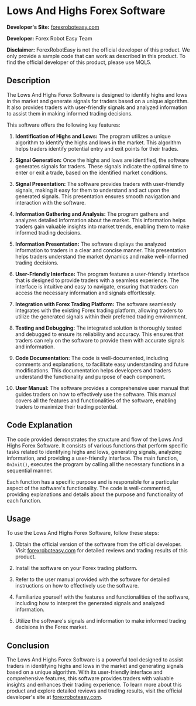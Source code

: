 # Lows And Highs Forex Software

**Developer's Site:** [forexroboteasy.com](https://forexroboteasy.com/forex-robot-review/lows-and-highs-forex-software-in-depth-review-and-results/)

**Developer:** Forex Robot Easy Team

**Disclaimer:** ForexRobotEasy is not the official developer of this product. We only provide a sample code that can work as described in this product. To find the official developer of this product, please use MQL5.

## Description

The Lows And Highs Forex Software is designed to identify highs and lows in the market and generate signals for traders based on a unique algorithm. It also provides traders with user-friendly signals and analyzed information to assist them in making informed trading decisions.

This software offers the following key features:

1. **Identification of Highs and Lows:** The program utilizes a unique algorithm to identify the highs and lows in the market. This algorithm helps traders identify potential entry and exit points for their trades.

2. **Signal Generation:** Once the highs and lows are identified, the software generates signals for traders. These signals indicate the optimal time to enter or exit a trade, based on the identified market conditions.

3. **Signal Presentation:** The software provides traders with user-friendly signals, making it easy for them to understand and act upon the generated signals. This presentation ensures smooth navigation and interaction with the software.

4. **Information Gathering and Analysis:** The program gathers and analyzes detailed information about the market. This information helps traders gain valuable insights into market trends, enabling them to make informed trading decisions.

5. **Information Presentation:** The software displays the analyzed information to traders in a clear and concise manner. This presentation helps traders understand the market dynamics and make well-informed trading decisions.

6. **User-Friendly Interface:** The program features a user-friendly interface that is designed to provide traders with a seamless experience. The interface is intuitive and easy to navigate, ensuring that traders can access the necessary information and signals effortlessly.

7. **Integration with Forex Trading Platform:** The software seamlessly integrates with the existing Forex trading platform, allowing traders to utilize the generated signals within their preferred trading environment.

8. **Testing and Debugging:** The integrated solution is thoroughly tested and debugged to ensure its reliability and accuracy. This ensures that traders can rely on the software to provide them with accurate signals and information.

9. **Code Documentation:** The code is well-documented, including comments and explanations, to facilitate easy understanding and future modifications. This documentation helps developers and traders understand the functionality and purpose of each component.

10. **User Manual:** The software provides a comprehensive user manual that guides traders on how to effectively use the software. This manual covers all the features and functionalities of the software, enabling traders to maximize their trading potential.

## Code Explanation

The code provided demonstrates the structure and flow of the Lows And Highs Forex Software. It consists of various functions that perform specific tasks related to identifying highs and lows, generating signals, analyzing information, and providing a user-friendly interface. The main function, `OnInit()`, executes the program by calling all the necessary functions in a sequential manner.

Each function has a specific purpose and is responsible for a particular aspect of the software's functionality. The code is well-commented, providing explanations and details about the purpose and functionality of each function.

## Usage

To use the Lows And Highs Forex Software, follow these steps:

1. Obtain the official version of the software from the official developer. Visit [forexroboteasy.com](https://forexroboteasy.com/forex-robot-review/lows-and-highs-forex-software-in-depth-review-and-results/) for detailed reviews and trading results of this product.

2. Install the software on your Forex trading platform.

3. Refer to the user manual provided with the software for detailed instructions on how to effectively use the software.

4. Familiarize yourself with the features and functionalities of the software, including how to interpret the generated signals and analyzed information.

5. Utilize the software's signals and information to make informed trading decisions in the Forex market.

## Conclusion

The Lows And Highs Forex Software is a powerful tool designed to assist traders in identifying highs and lows in the market and generating signals based on a unique algorithm. With its user-friendly interface and comprehensive features, this software provides traders with valuable insights and enhances their trading experience. To learn more about this product and explore detailed reviews and trading results, visit the official developer's site at [forexroboteasy.com](https://forexroboteasy.com/forex-robot-review/lows-and-highs-forex-software-in-depth-review-and-results/).

